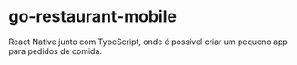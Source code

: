 # go-restaurant-mobile
React Native junto com TypeScript, onde é possível criar um pequeno app para pedidos de comida.

